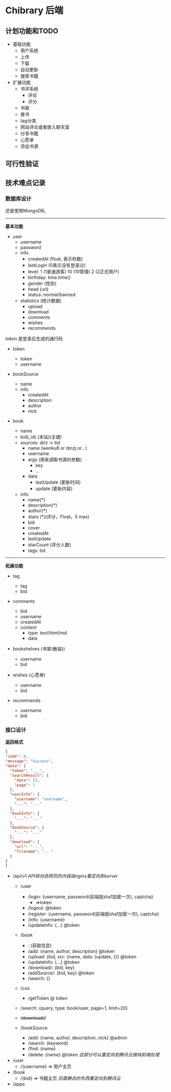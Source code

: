 # Chibrary 后端

## 计划功能和TODO

- 基础功能
    - 用户系统
    - 上传
    - 下载
    - 自动更新
    - 搜索书籍
- 扩展功能
    - 书评系统
        - 评论
        - 评分
    - 书架
    - 推书
    - tag分类
    - 网站评论或者嵌入聊天室
    - 分享书籍
    - 心愿单
    - 添加书源

## 可行性验证

## 技术难点记录

### 数据库设计

还是使用MongoDB。

---------

**基本功能**

- user
    - username
    - password
    - info
        - createdAt (float, 表示秒数)
        - lastLogin (0表示没有登录过)
        - level: 1 (1普通游客) 10 (10管理) 2 (2正式用户)
        - birthday: time.time()
        - gender (性别)
        - head (url)
        - status: normal/banned
    - statistics (统计数据)
        - upload
        - download
        - comments
        - wishes
        - recommends

*token* 是登录后生成的通行码
- token
    - token
    - username

- bookSource
    - name
    - info
        - createdAt
        - description
        - author
        - nick

- book
    - name
    - bid(_id) (本站)(主键)
    - sources: dict -> list
        - name (wenku8 or dmzj or...)
        - username
        - args (用来调取书源的参数)
            - key
            - ...
        - data
            - lastUpdate (更新时间)
            - update (更新内容)
    - info
        - name(*)
        - description(*)
        - author(*)
        - stars (*)(评分，Float，5 max)
        - bid
        - cover
        - createdAt
        - lastUpdate
        - starCount (评分人数)
        - tags: list

----------

**拓展功能**

- tag
    - tag
    - bid

- comments
    - bid
    - username
    - createdAt
    - content
        - type: text/html/md
        - data

- bookshelves (书架(散装))
    - username
    - bid

- wishes (心愿单)
    - username
    - bid

- recommends
    - username
    - bid
    

### 接口设计

**返回格式**
```json
{
"code": 0,
"message": "Success",
"data": {
  "token": "___",
  "searchResult": {
    "data": [],
    "page": 1
  },
  "userInfo": {
    "username": "username",
    "...": "..."
  },
  "bookInfo": {
    "...": "..."
  },
  "bookSource": {
    "...": "..."
  },
  "download": {
    "url": "...",
    "filename": "..."
  }
}
}
```

- /api/v1 *API和动态网页的内容由nginx重定向到server*
    - /user
        - /login: {username, password(前端就sha1加密一次), captcha}
            - =>token
        - /logout: @token
        - /register: {username, password(前端就sha1加密一次), captcha}
        - /info: {username}
        - /updateInfo: {...} @token
    
    - /book
        - <bid>: (获取信息)
        - /add: {name, author, description} @token
        - /upload: {bid, src: {name, data: {update, }}} @token
        - /updateInfo: {...} @token
        - /download/<name>: {bid, key}
        - /addSource/<name>: {bid, key} @token
        - /search: {}
    
    - /cos
        - /getToken @ token
    
    - /search: {query, type: book/user, page=1, limit=20}
    
    - ~~/download/<bid>/<name>~~
    
    - /bookSource
        - /add: {name, author, description, nick} @admin
        - /search: {keyword}
        - /find: {name}
        - /delete: {name} @token
*这部分可以重定向到腾讯云做纯前端处理*
- /user
    - /{username} => 用户主页
- /book
    - /{bid} => 书籍主页
*后面静态的东西重定向到腾讯云*
- /apps
